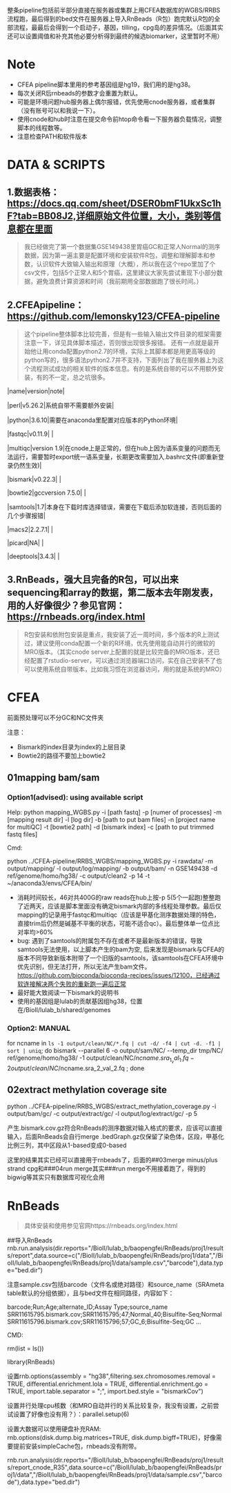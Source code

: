 整条pipeline包括前半部分直接在服务器或集群上用CFEA数据库的WGBS/RRBS流程跑，最后得到的bed文件在服务器上导入RnBeads（R包）跑完默认R包的全部流程，最最后会得到一个启动子，基因，tilling，cpg岛的差异情况。（后面其实还可以设置阈值和补充其他必要分析得到最终的候选biomarker，这里暂时不用）

# Note
* CFEA pipeline脚本里用的参考基因组是hg19，我们用的是hg38。
* 每次关闭R后rnbeads的参数才会重置为默认。
* 可能是环境问题hub服务器上偶尔报错，优先使用cnode服务器，或者集群（没有账号可以和我说一下）。
* 使用cnode和hub时注意在提交命令前htop命令看一下服务器负载情况，调整脚本的线程数等。
* 注意检查PATH和软件版本

# DATA & SCRIPTS
## 1.数据表格：https://docs.qq.com/sheet/DSER0bmF1UkxSc1hF?tab=BB08J2,详细原始文件位置，大小，类别等信息都在里面
> 我已经做完了第一个数据集GSE149438里胃癌GC和正常人Normal的测序数据，因为第一遍主要是配置环境和安装软件R包，调整和理解脚本和参数，认识软件大致输入输出和原理（大概），所以我在这个repo里加了个csv文件，包括5个正常人和5个胃癌，这里建议大家先尝试重现下小部分数据，避免浪费计算资源和时间（我前期用全部数据跑了很长时间。）

## 2.CFEApipeline：https://github.com/lemonsky123/CFEA-pipeline
> 这个pipeline整体脚本比较完善，但是有一些输入输出文件目录的框架需要注意一下，详见具体脚本描述，否则很出现很多报错。
> 还有一点就是最开始他让用conda配置python2.7的环境，实际上其脚本都是用更高等级的python写的，很多语法python2.7并不支持，下面列出了我在服务器上为这个流程测试成功的相关软件的版本信息。有的是系统自带的可以不用额外安装，有的不一定，总之坑很多。

|name|version|note|

|perl|v5.26.2|系统自带不需要额外安装|

|python|3.6.10|需要在anaconda里配置对应版本的Python环境|

|fastqc|v0.11.9| |

|multiqc|version 1.9|在cnode上是正常的，但在hub上因为语系变量的问题而无法运行，需要暂时export统一语系变量，长期更改需要加入.bashrc文件(即重新登录仍然生效)|

|bismark|v0.22.3| |

|bowtie2|gccversion 7.5.0| |

|samtools|1.7|本身在下载时库选择错误，需要在下载后添加软连接，否则后面的几个步骤报错|

|macs2|2.2.7.1| |	

|picard|NA| |	

|deeptools|3.4.3| |

## 3.RnBeads，强大且完备的R包，可以出来sequencing和array的数据，第二版本去年刚发表，用的人好像很少？参见官网：https://rnbeads.org/index.html
> R包安装和依附包安装是重点，我安装了近一周时间，多个版本的R上测试过，建议使用conda配置一个新的R环境，优先使用能自动并行的微软的MRO版本。（其实cnode server上配置的就是比较完备的MRO版本，还已经配置了rstudio-server，可以通过浏览器端口访问，实在自己安装不了也可以使用系统自带版本，比如我习惯在浏览器访问，用的就是系统的MRO）

# CFEA 
前面预处理可以不分GC和NC文件夹

注意：

* Bismark的index目录为index的上层目录
* Bowtie2的路径不要加上bowtie2

## 01mapping bam/sam
### Option1(advised): using available script
Help:
python mapping_WGBS.py -i [path fastq] -p [numer of processes] -m 
        [mapping result dir] -l [log dir] -b [path to put bam files] 
        -n [project name for multiQC] -t [bowtie2 path] -d [bismark index]
        -c [path to put trimmed fastq files]

Cmd:

python ../CFEA-pipeline/RRBS_WGBS/mapping_WGBS.py -i rawdata/  -m output/mapping/  -l output/log/mapping/ -b output/bam/  -n GSE149438  -d ref/genome/homo/hg38/  -c output/clean2 -p 14 -t ~/anaconda3/envs/CFEA/bin/

* 消耗时间较长，46对共400G的raw reads在hub上按-p 5(5个一起跑)整整跑了近两天，应该是脚本里面没有确定bismark内部的多线程处理参数。最后仅mapping的记录用于fastqc和multiqc（应该是甲基化测序数据处理的特色，直接trim后仍然是碱基不平衡的状态，可能不适合qc）。最后整体单一位点比对率均>60%
* bug: 遇到了samtools的附属包不存在或者不是最新版本的错误，导致samtools无法使用，以上脚本产生的bam为空, 后来发现是bismark与CFEA的版本不同导致新版本附带了一个旧版的samtools，该samtools在CFEA环境中优先识别，但无法打开，所以无法产生bam文件。https://github.com/bioconda/bioconda-recipes/issues/12100，已经通过软连接解决两个失败的重新跑一遍后正常
* 最好能大致阅读一下bismark的说明书
* 使用的基因组是lulab的贡献基因组hg38，位置在/BioII/lulab_b/shared/genomes

### Option2: MANUAL
for ncname in `ls -1 output/clean/NC/*.fq | cut -d/ -f4 | cut -d. -f1 | sort | uniq`; do bismark --parallel 6 -o output/sam/NC/ --temp_dir tmp/NC/   ref/genome/homo/hg38/  -1 output/clean/NC/$ncname.sra_1_val_1.fq -2 output/clean/NC/$ncname.sra_2_val_2.fq ; done

## 02extract methylation coverage site

python ../CFEA-pipeline/RRBS_WGBS/extract_methylation_coverage.py -i output/bam/gc/ -c output/extract/gc/ -l output/log/extract/gc/ -p 5

产生.bismark.cov.gz符合RnBeads的测序数据对输入格式的要求，应该可以直接输入，后面RnBeads会自行merge
.bedGraph.gz仅保留了染色体，区段，甲基化比例三列，其中区段从1-based变成0-based

这里的结果其实已经可以直接用于rnbeads了，后面的##03merge minus/plus strand cpg和###04run merge其实###run merge不用接着跑了，得到的bigwig等其实只有数据库可视化会用

# RnBeads
> 具体安装和使用参见官网https://rnbeads.org/index.html

##导入RnBeads
rnb.run.analysis(dir.reports="/BioII/lulab_b/baopengfei/RnBeads/proj1/results/report",data.source=c("/BioII/lulab_b/baopengfei/RnBeads/proj1/data","/BioII/lulab_b/baopengfei/RnBeads/proj1/data/sample.csv","barcode"),data.type="bed.dir")

注意sample.csv包括barcode（文件名或绝对路径）和source_name（SRAmeta table默认的分组依据），且与bed文件在相同路径，内容如下：

barcode;Run;Age;alternate_ID;Assay Type;source_name
SRR11615795.bismark.cov;SRR11615795;47;Normal_40;Bisulfite-Seq;Normal
SRR11615796.bismark.cov;SRR11615796;57;GC_6;Bisulfite-Seq;GC
...

CMD:

rm(list = ls())

library(RnBeads)

设置rnb.options(assembly = "hg38",filtering.sex.chromosomes.removal = TRUE, differential.enrichment.lola = TRUE, differential.enrichment.go = TRUE, import.table.separator = ";", import.bed.style = "bismarkCov")

设置并行处理cpu核数（和MRO自动并行的关系比较复杂，我没有设置，之前尝试设置了好像也没有用？）：parallel.setup(6)

设置大数据可以使用硬盘补充RAM: rnb.options(disk.dump.big.matrices=TRUE, disk.dump.bigff=TRUE)，好像需要提前安装simpleCache包，rnbeads没有附带。  

rnb.run.analysis(dir.reports="/BioII/lulab_b/baopengfei/RnBeads/proj1/results/report_cnode_R35",data.source=c("/BioII/lulab_b/baopengfei/RnBeads/proj1/data","/BioII/lulab_b/baopengfei/RnBeads/proj1/data/sample.csv","barcode"),data.type="bed.dir")
